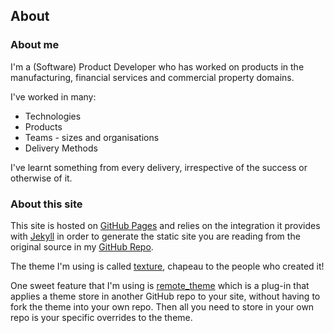 ## About

### About me

I'm a (Software) Product Developer who has worked on products in the manufacturing, financial services and commercial property domains.

I've worked in many:

* Technologies 
* Products
* Teams - sizes and organisations
* Delivery Methods

I've learnt something from every delivery, irrespective of the success or otherwise of it.

### About this site

This site is hosted on [GitHub Pages](https://pages.github.com/) and relies on the integration it provides with [Jekyll](https://jekyllrb.com/) in order to generate the static site you are reading from the original source in my [GitHub Repo](https://github.com/MarkGravestock/MarkGravestock.github.io).

The theme I'm using is called [texture](https://github.com/thelehhman/texture), chapeau to the people who created it!

One sweet feature that I'm using is [remote_theme](https://github.com/benbalter/jekyll-remote-theme) which is a plug-in that applies a theme store in another GitHub repo to your site, without having to fork the theme into your own repo. Then all you need to store in your own repo is your specific overrides to the theme. 